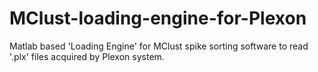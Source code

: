# MClust-loading-engine-for-Plexon
Matlab based 'Loading Engine' for MClust spike sorting software to read '.plx' files acquired by Plexon system.
